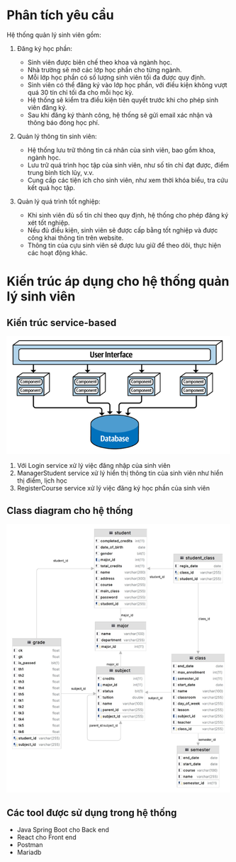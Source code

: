 # Phân tích yêu cầu
Hệ thống quản lý sinh viên gồm:
1. Đăng ký học phần:
    - Sinh viên được biên chế theo khoa và ngành học.
    - Nhà trường sẽ mở các lớp học phần cho từng ngành.
    - Mỗi lớp học phần có số lượng sinh viên tối đa được quy định.
    - Sinh viên có thể đăng ký vào lớp học phần, với điều kiện không vượt quá 30 tín chỉ tối đa cho mỗi học kỳ.
    - Hệ thống sẽ kiểm tra điều kiện tiên quyết trước khi cho phép sinh viên đăng ký.
    - Sau khi đăng ký thành công, hệ thống sẽ gửi email xác nhận và thông báo đóng học phí.

2. Quản lý thông tin sinh viên:
    - Hệ thống lưu trữ thông tin cá nhân của sinh viên, bao gồm khoa, ngành học.
    - Lưu trữ quá trình học tập của sinh viên, như số tín chỉ đạt được, điểm trung bình tích lũy, v.v.
    - Cung cấp các tiện ích cho sinh viên, như xem thời khóa biểu, tra cứu kết quả học tập.
3. Quản lý quá trình tốt nghiệp:
    - Khi sinh viên đủ số tín chỉ theo quy định, hệ thống cho phép đăng ký xét tốt nghiệp.
    - Nếu đủ điều kiện, sinh viên sẽ được cấp bằng tốt nghiệp và được công khai thông tin trên website.
    - Thông tin của cựu sinh viên sẽ được lưu giữ để theo dõi, thực hiện các hoạt động khác.
# Kiến trúc áp dụng cho hệ thống quản lý sinh viên
## Kiến trúc service-based
![alt text](image.png)

1. Với Login service xử lý việc đăng nhập của sinh viên
2. ManagerStudent service xử lý hiển thị thông tin của sinh viên như hiển thị điểm, lịch học
3. RegisterCourse service xử lý việc đăng ký học phần của sinh viên

## Class diagram cho hệ thống
![alt text](image-1.png)

## Các tool được sử dụng trong hệ thống
- Java Spring Boot cho Back end
- React cho Front end
- Postman
- Mariadb
